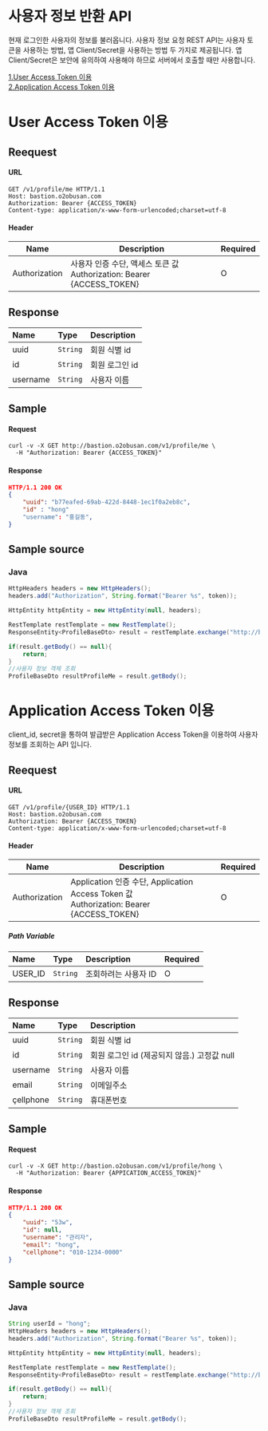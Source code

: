 # 사용자 정보 반환 API

현재 로그인한 사용자의 정보를 불러옵니다. 사용자 정보 요청 REST API는 사용자  토큰을 사용하는 방법, 앱 Client/Secret을 사용하는 방법 두 가지로 제공됩니다. 앱 Client/Secret은 보안에 유의하여 사용해야 하므로 서버에서 호출할 때만 사용합니다.

[1.User Access Token 이용](#User-Access-Token-이용)</br>
[2.Application Access Token 이용](#Application-Access-Token-이용)</br>


# User Access Token 이용

## Reequest

#### URL

```http
GET /v1/profile/me HTTP/1.1
Host: bastion.o2obusan.com
Authorization: Bearer {ACCESS_TOKEN}
Content-type: application/x-www-form-urlencoded;charset=utf-8
```

#### Header

| Name          | Description                                                  | Required |
| ------------- | ------------------------------------------------------------ | -------- |
| Authorization | 사용자 인증 수단, 액세스 토큰 값<br />Authorization: Bearer {ACCESS_TOKEN} | O        |



## Response

| Name     | Type     | Description    |
| :------- | :------- | :------------- |
| uuid     | `String` | 회원 식별 id   |
| id       | `String` | 회원 로그인 id |
| username | `String` | 사용자 이름    |



## Sample

#### Request

``` shell
curl -v -X GET http://bastion.o2obusan.com/v1/profile/me \
  -H "Authorization: Bearer {ACCESS_TOKEN}"
```

#### Response

```json
HTTP/1.1 200 OK
{
    "uuid": "b77eafed-69ab-422d-8448-1ec1f0a2eb8c",
    "id" : "hong"
    "username": "홍길동",
}
```



## Sample source

### Java

```java
HttpHeaders headers = new HttpHeaders();
headers.add("Authorization", String.format("Bearer %s", token));

HttpEntity httpEntity = new HttpEntity(null, headers);

RestTemplate restTemplate = new RestTemplate();
ResponseEntity<ProfileBaseDto> result = restTemplate.exchange("http://bastion.o2obusan.com/v1/profile/me", HttpMethod.GET, httpEntity, ProfileBaseDto.class);

if(result.getBody() == null){
    return;
}
//사용자 정보 객체 조회
ProfileBaseDto resultProfileMe = result.getBody();
```



# Application Access Token 이용

client_id, secret을 통하여 발급받은 Application Access Token을 이용하여 사용자 정보를 조회하는 API 입니다.

## Reequest

#### URL

```http
GET /v1/profile/{USER_ID} HTTP/1.1
Host: bastion.o2obusan.com
Authorization: Bearer {ACCESS_TOKEN}
Content-type: application/x-www-form-urlencoded;charset=utf-8
```

#### Header

| Name          | Description                                                  | Required |
| ------------- | ------------------------------------------------------------ | -------- |
| Authorization | Application 인증 수단, Application Access Token 값<br />Authorization: Bearer {ACCESS_TOKEN} | O        |

##### Path Variable

| Name    | Type     | Description          | Required |
| :------ | :------- | :------------------- | :------- |
| USER_ID | `String` | 조회하려는 사용자 ID | O        |



## Response

| Name      | Type     | Description                                 |
| :-------- | :------- | :------------------------------------------ |
| uuid      | `String` | 회원 식별 id                                |
| id        | `String` | 회원 로그인 id (제공되지 않음.) 고정값 null |
| username  | `String` | 사용자 이름                                 |
| email     | `String` | 이메일주소                                  |
| çellphone | `String` | 휴대폰번호                                  |



## Sample

#### Request

``` shell
curl -v -X GET http://bastion.o2obusan.com/v1/profile/hong \
  -H "Authorization: Bearer {APPICATION_ACCESS_TOKEN}"
```

#### Response

```json
HTTP/1.1 200 OK
{
    "uuid": "53w",
    "id": null,
    "username": "관리자",
    "email": "hong",
    "cellphone": "010-1234-0000"
}
```



## Sample source

### Java

```java
String userId = "hong";
HttpHeaders headers = new HttpHeaders();
headers.add("Authorization", String.format("Bearer %s", token));

HttpEntity httpEntity = new HttpEntity(null, headers);

RestTemplate restTemplate = new RestTemplate();
ResponseEntity<ProfileBaseDto> result = restTemplate.exchange("http://bastion.o2obusan.com/v1/profile/"+userId, HttpMethod.GET, httpEntity, ProfileBaseDto.class);

if(result.getBody() == null){
    return;
}
//사용자 정보 객체 조회
ProfileBaseDto resultProfileMe = result.getBody();
```

